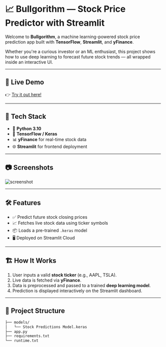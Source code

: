 # 📈 Bullgorithm — Stock Price Predictor with Streamlit

Welcome to **Bullgorithm**, a machine learning-powered stock price prediction app built with **TensorFlow**, **Streamlit**, and **yFinance**.

Whether you're a curious investor or an ML enthusiast, this project shows how to use deep learning to forecast future stock trends — all wrapped inside an interactive UI.

---

## 🚀 Live Demo

👉 [Try it out here!](https://bullgorithm.streamlit.app)

---

## 🧠 Tech Stack

- 🐍 **Python 3.10**
- 🔮 **TensorFlow / Keras**
- 📊 **yFinance** for real-time stock data
- 🌐 **Streamlit** for frontend deployment

---

## 📷 Screenshots

![screenshot](https://github.com/dakshkhare/Bullgorithm/assets/your-screenshot-placeholder.png)

---

## 🛠 Features

- ✅ Predict future stock closing prices
- 📈 Fetches live stock data using ticker symbols
- 📦 Loads a pre-trained `.keras` model
- 🖥 Deployed on Streamlit Cloud

---

## 🏗️ How It Works

1. User inputs a valid **stock ticker** (e.g., AAPL, TSLA).
2. Live data is fetched via **yFinance**.
3. Data is preprocessed and passed to a trained **deep learning model**.
4. Prediction is displayed interactively on the Streamlit dashboard.

---

## 📁 Project Structure

```bash
├── models/
│   └── Stock Predictions Model.keras
├── app.py
├── requirements.txt
└── runtime.txt
